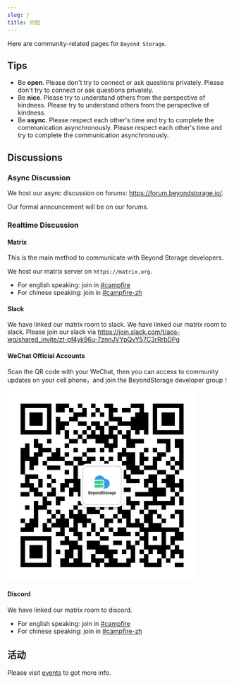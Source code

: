 ```yaml
---
slug: /
title: 介绍
---
```


Here are community-related pages for `Beyond Storage`.

## Tips

- Be **open**. Please don't try to connect or ask questions privately. Please don't try to connect or ask questions privately.
- Be **nice**. Please try to understand others from the perspective of kindness. Please try to understand others from the perspective of kindness.
- Be **async**. Please respect each other's time and try to complete the communication asynchronously. Please respect each other's time and try to complete the communication asynchronously.

## Discussions

### Async Discussion

We host our async discussion on forums: <https://forum.beyondstorage.io/>.

Our formal announcement will be on our forums.

### Realtime Discussion

#### Matrix

This is the main method to communicate with Beyond Storage developers.

We host our matrix server on `https://matrix.org`.

- For english speaking: join in [#campfire](https://matrix.to/#/#beyondstorage@campfire:matrix.org)
- For chinese speaking: join in [#campfire-zh](https://matrix.to/#/#beyondstorage@campfire-zh:matrix.org)

#### Slack

We have linked our matrix room to slack. We have linked our matrix room to slack. Please join our slack via <https://join.slack.com/t/aos-wg/shared_invite/zt-pf4yk96u-7znnJVYpQvY57C3rRrbDPg> <!-- Need Update. -->

#### WeChat Official Accounts

Scan the QR code with your WeChat, then you can access to community updates on your cell phone，and join the BeyondStorage developer group！


![](/img/beyond-storage-qr.jpg)

#### Discord

We have linked our matrix room to discord.

- For english speaking: join in [#campfire](https://discord.gg/zFSRRDDhAD)
- For chinese speaking: join in [#campfire-zh](https://discord.gg/pE26rCUNkb)

## 活动

Please visit [events](events/index.md) to got more info.

